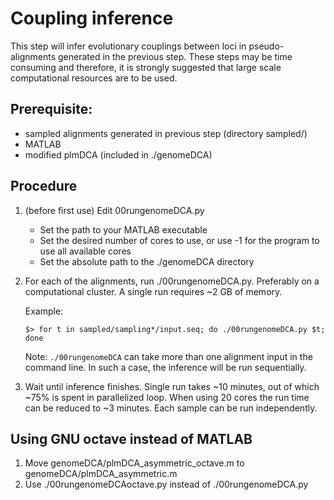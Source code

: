 # Coupling inference

This step will infer evolutionary couplings between loci in pseudo-alignments generated in the previous step. These steps may be time consuming and therefore, it is strongly suggested that large scale computational resources are to be used.

## Prerequisite:
* sampled alignments generated in previous step (directory sampled/)
* MATLAB
* modified plmDCA (included in ./genomeDCA)

## Procedure
1. (before first use) Edit 00rungenomeDCA.py
    * Set the path to your MATLAB executable
    * Set the desired number of cores to use, or use -1 for the program to use all available cores
    * Set the absolute path to the ./genomeDCA directory
2. For each of the alignments, run ./00rungenomeDCA.py. Preferably on a computational cluster. A single run requires ~2 GB of memory.

    Example:

    `$> for t in sampled/sampling*/input.seq; do ./00rungenomeDCA.py $t; done`

    Note: `./00rungenomeDCA` can take more than one alignment input in the command line. In such a case, the inference will be run sequentially.

3. Wait until inference finishes. Single run takes ~10 minutes, out of which ~75% is spent in parallelized loop. When using 20 cores the run time can be reduced to ~3 minutes. Each sample can be run independently.

## Using GNU octave instead of MATLAB

1. Move genomeDCA/plmDCA_asymmetric_octave.m to genomeDCA/plmDCA_asymmetric.m
2. Use ./00rungenomeDCAoctave.py instead of ./00rungenomeDCA.py
